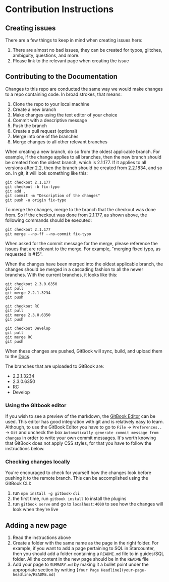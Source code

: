 # Contribution Instructions

## Creating issues

There are a few things to keep in mind when creating issues here:

1. There are almost no bad issues, they can be created for typos, glitches, ambiguity, questions, and more. 
2. Please link to the relevant page when creating the issue

## Contributing to the Documentation

Changes to this repo are conducted the same way we would make changes to a repo containing code. In broad strokes, that means:

1. Clone the repo to your local machine
2. Create a new branch
3. Make changes using the text editor of your choice
4. Commit with a descriptive message
5. Push the branch
6. Create a pull request (optional)
7. Merge into one of the branches
8. Merge changes to all other relevant branches

When creating a new branch, do so from the oldest applicable branch. For example, if the change applies to all branches, then the new branch should be created from the oldest branch, which is 2.1.177. If it applies to all versions after 2.2, then the branch should be created from 2.2.1834, and so on. In git, it will look something like this:

```git
git checkout 2.1.177
git checkout -b fix-typo
git add .
git commit -m "Description of the changes"
git push -u origin fix-typo
```

To merge the changes, merge to the branch that the checkout was done from. So if the checkout was done from 2.1.177, as shown above, the following commands should be executed:

```git
git checkout 2.1.177
git merge --no-ff --no-commit fix-typo
```

When asked for the commit message for the merge, please reference the issues that are relevant to the merge. For example, "merging fixed typo, as requested in #15". 

When the changes have been merged into the oldest applicable branch, the changes should be merged in a cascading fashion to all the newer branches. With the current branches, it looks like this:

```
git checkout 2.3.0.6350 
git pull
git merge 2.2.1.3234
git push

git checkout RC 
git pull
git merge 2.3.0.6350
git push

git checkout Develop 
git pull
git merge RC
git push
```

When these changes are pushed, GitBook will sync, build, and upload them to the [Docs](https://docs.starcounter.io/).

The branches that are uploaded to GitBook are:

* 2.2.1.3234
* 2.3.0.6350
* RC
* Develop

### Using the Gitbook editor

If you wish to see a preview of the markdown, the [GitBook Editor](https://www.gitbook.com/editor) can be used. This editor has good integration with git and is relatively easy to learn. Although, to use the GitBook Editor you have to go to `File` -> `Preferences..` -> `Git` and uncheck the box `Automatically generate commit message from changes` in order to write your own commit messages. It's worth knowing that GitBook does not apply CSS styles, for that you have to follow the instructions below.

### Checking changes locally

You're encouraged to check for yourself how the changes look before pushing it to the remote branch. This can be accomplished using the GitBook CLI:

1. run `npm install -g gitbook-cli`
2. the first time, run `gitbook install` to install the plugins
3. run `gitbook serve` and go to `localhost:4000` to see how the changes will look when they're live

## Adding a new page

1. Read the instructions above
2. Create a folder with the same name as the page in the right folder. For example, if you want to add a page pertaining to SQL in Starcounter, then you should add a folder containing a `README.md` file to in guides/SQL folder. All the content in the new page should be in the `README` file
3. Add your page to `SUMMARY.md` by making it a bullet point under the appropriate section by writing `[Your Page Headline](your-page-headline/README.md)`
